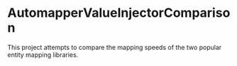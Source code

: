 # AutomapperValueInjectorComparison
This project attempts to compare the mapping speeds of the two popular entity mapping libraries.
